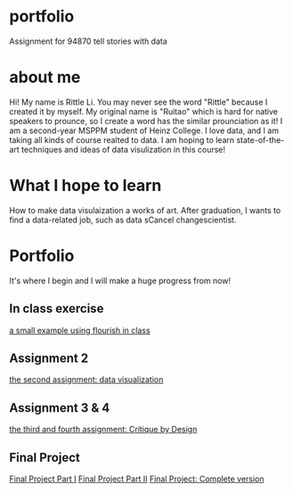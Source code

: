 # portfolio
Assignment for 94870 tell stories with data
# about me
Hi! My name is Rittle Li. You may never see the word "Rittle" because I created it by myself. My original name is "Ruitao" which is hard for native speakers to prounce, so I create a word has the similar prounciation as it!
I am a second-year MSPPM student of Heinz College. I love data, and I am taking all kinds of course realted to data. I am hoping to learn state-of-the-art techniques and ideas of data visulization in this course!
# What I hope to learn
How to make data visulaization a works of art. After graduation, I wants to find a data-related job, such as data sCancel changescientist.
# Portfolio
It's where I begin and I will make a huge progress from now!
## In class exercise
[a small example using flourish in class](/assignmentinclass.md)
## Assignment 2
[the second assignment: data visualization](/datavisualization2.md)
## Assignment 3 & 4
[the third and fourth assignment:  Critique by Design](/assignment3and4.md)

## Final Project
[Final Project Part I](/project_part1.md)
[Final Project Part II](/project_part2.md)
[Final Project: Complete version](/project_Rittle.md)
